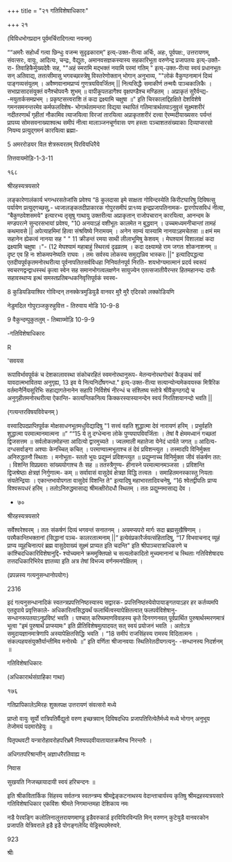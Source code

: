+++
title = "२१ गतिविशेषाधिकारः"

+++
२१ 

(विविधभोगप्रदान पूर्वमर्चिरादिगत्या नयनम्) 


““अमरैः सहोर्ध्वं गत्वा छिन्धुः वजन्म सुदृढकाराम्” इत्य्-उक्त-रीत्या अर्चिः, अहः, पूर्वपक्ष:, उत्तरायणम्, संवत्सरः, वायुः, आदित्यः, चन्द्रः, वैद्युतः, अमानवसज्ञकस्यास्य सहकारिभूता वरुणेन्द्र प्रजापतयः इत्य्-उक्तै-रा- तिवाहिकैर्मुख्यदेवैः सह, ""अहं स्मरामि मद्भक्तं नयामि परमां गतिम् " इत्य्-उक्त-रीत्या स्वयं प्रधानभूतः सन् अतिवाद्य, तत्तत्सीमासु भगवच्छास्त्रेषु विस्तरेणोक्तान् भोगान् अनुभाव्य, ""लोकं वैकुण्ठनामानं दिव्यं पाङ्गव्यसंयुतम् । अवैष्णवानामप्राप्यं गुणत्रयविवर्जितम् || नित्यसिद्धैः समाकीर्ण तन्मयैः पाञ्चकालिकैः । सभाप्रासादसंयुक्तं वनैश्चोपवनैः शुभम् ॥ वापीकूपतडागैश्व वृक्षपण्डैश्च मण्डितम् । अप्राकृतं सुरैर्वन्द्य- -मयुतार्कसमप्रभम् । प्रकृष्टसत्त्वराशि तं कदा द्रक्ष्यामि चक्षुषा ॥" इति चिरकालाद्दिहक्षिते देशविशेषे गमनसमनन्तरमेव कर्मफलविशेष- भोगार्थतामन्तरा विद्यया स्थापितं गतिमात्रार्थतयाऽनुवृत्तं सूक्ष्मशरीरं नदीतरणार्थं गृहीतां नौकामिव त्याजयित्वा विरजां तारयित्वा अप्राकृतशरीरं दत्त्वा ऐरम्मदीयाख्यसरः पर्यन्तं प्रापय्य सोमसवनाख्याश्वत्थ समीपं नीत्वा मालाञ्जनचूर्णवासः पण हस्ताः पञ्चाशतसंख्याकाः दिव्याप्सरसो नियम्य प्रत्युद्गमनं कारयित्वा ब्रह्मा- 

5 अमररोडयर विल शेत्ररूवरतम् पिरवियधिरैये 

तित्तवायमोड़ि-1-3-11 

१६८ 

श्रीरहस्यत्रयसारे 

लङ्कारेणालंकार्य भगन्धरसतेजांसि प्रवेश्य “8 कुलदासा इमे साक्षता गोविन्दस्येति किरीटघारिषु दिविषत्सु पर्यायेण प्रत्युद्गच्छसु,- ध्वजालङ्कतदीप्राकारक गोपुरसमीपं प्रा१य्य इन्द्रप्रजापतिनामक- द्वारगोपसविधं नीत्वा, “बैकुण्ठवेशसमये" इत्यारभ्य तृसृषु गाथायु उक्तरीत्या अप्राकृतान् राजोपचारान् कारयित्वा, आनन्दम के मण्डपरत्ने सुन्दरसभायां प्रवेश्य, "10 अनयाऽहं वशीभूतः कालमेत न बुद्धवान् । उच्चमध्यमनीचान्तां तामहं कथमावसे || अपेत्याहमिमां हित्वा संश्रयिष्ये निरामयम् । अनेन साम्यं यास्यामि नानयाऽहमचेतसा ॥ क्षमं मम सहानेन ह्येकत्वं नानया सह " " 11 क्रीडन्तं रमया साथी लीलाभूमिषु केशवम् । मेघश्यामं विशालाक्षं कदा द्रक्ष्यामि चक्षुषा ।"- (12 मेघश्यामं महाबाहुं स्थिरत्वं दृढव्रतम् । कदा दक्ष्यामहे राम जगतः शोकनाशनम् ॥ दृष्ट एव हि नः शोकमपनेष्यति राघवः । तमः सर्वस्य लोकस्य समुद्यन्निव भास्करः ||" इत्यादिपद्धत्या एतदीयपूर्वकृतमनोरथरीत्या पूर्वनापतितसर्वविधहा निनिवर्तनपूर्व निरति- शयभोग्यमात्मानं प्रदर्य स्वरूपं स्वचरणद्वन्द्वाधस्स्थं कृत्वा स्वेन सह समानभोगत्वलक्षणेन सायुज्येन एतत्सजातीयैरन्तर हितमहानन्दः दासैः सहावस्थाप्य इत्थं समस्तप्रतिबन्धकनिवृत्तिपूर्वकं स्वस्व- 

8 कुडियडियाश्विर गोविन्दन् तनक्केत्रमुडियुडै वानवर मुरै मुरै एदिरको लक्कोडियणि 

नेडुमदिल गोपुरञ्जकुरुहुवित्त - तिरुवाय मोडि 10-9-8 

9 वैकुन्दम्पुकुतलुम् - तिब्वाय्मोड़ि 10-9-9 

-गतिविशेषाधिकारः 

R 

'सवयस 

रूपाविर्भावपूर्वकं च देशकालावस्था संकोचरहितं स्वमनोरथानुरूप- मेतन्यनोरथगोचरं कैङ्कथं सर्वं यावदात्मभावितया अनुगृह्य, 13 इव ये नित्यनिर्दोषगन्धा." इत्य्-उक्त-रीत्या सत्यान्योन्यमेकवयस्क मित्रैरिक वर्तमानैर्नियसूरिभिः सहाद्यागतेनानेन सहापि निर्विशेषं नीरन्धं च संश्लिष्य स्तोत्रे श्रीवैकुण्ठगद्ये च अनुगृहीतमनोरथरीत्या ऐकान्ति- कात्यन्तिकनित्य किक्करस्यास्यानन्देन स्वयं निरतिशयानन्दो भवति || 

(गत्यन्तरविषयविवेचनम् ) 

वस्वादिपदप्राप्तिपूर्वक मोक्षसाधनभूतमधुविद्यादिषु "1 सत्त्वं वहति शुद्धात्मा देवं नारायणं हरिम् । प्रभुर्वहति शुद्धात्मा परमात्मानमात्मना ॥” ““15 ये तु दग्धेन्वना लोके पुण्यपापविवर्जिताः । तेषां वै क्षेममध्वानं गच्छतां द्विजसत्तम ॥ सर्वलोकतमोहन्ता आदित्यो द्वारमुच्यते । ज्वलमाली महातेजा येनेदं धार्यते जगत् ॥ आदित्य- दग्धसर्वाङ्गा अश्याः केनच्चित् कचित् । परमाण्वात्मभूताश्च तं देवं प्रविशन्त्युत । तस्मादपि विनिर्मुक्ता अनिरुद्धतनौ स्थिताः । मनोभूता- स्ततो भूयः प्रद्युम्नं प्रविशन्त्युत ॥ प्रद्युम्नाच्च विनिर्मुक्ता जीवं संकर्षण तत: । विशन्ति विप्रप्रवराः सांख्ययोगाश्च तैः सह ॥ ततस्त्रैगुण्य- हीनास्ने परमात्मानमञ्जसा । प्रविशन्ति द्विजश्रेष्ठाः क्षेत्रज्ञं निर्गुणात्म- कम् ॥ सर्वावासं वासुदेवं क्षेत्रज्ञ विद्धि तत्त्वतः । समाहितमनस्कास्तु नियताः संयतेन्द्रियाः । एकान्तभावोपगता वासुदेवं विशन्ति ते" इत्यादिषु महाभारतादिवचनेषु, “16 श्वेतद्वीपतिः प्राप्य विश्वरूपधरं हरिम् । ततोऽनिरुद्धमासाद्य श्रीमत्क्षीरोदधौ स्थितम् । ततः प्रद्युम्नमासाद्य देव । 

* ७० 

श्रीरहस्यत्रयसारे 

सर्वेश्वरेश्वरम् । ततः संकर्षणं दिव्यं भगवन्तं सनातनम् । अयमप्यपरो मार्गः सदा ब्रह्मसुखैषिणाम् । परमैकान्तिभक्तानां (सिद्धानां पञ्च- कालरतात्मनाम् ||” इत्येवंप्रकारैर्जयत्संहितादिषु, “17 विभवाचनाद् व्यूहं प्राप्य व्यूहचिनात्परं ब्रह्म वासुदेवाख्यं सूक्ष्मं प्राप्यत इति चदन्ति" इति श्रीपाञ्चरात्राधिकरणे च कांश्चिदधिकारिविशेषानुद्दि- श्योच्यमाने क्रममुक्तिपक्षे च सत्यलोकादितो मुच्यमानानां च स्थिताः गतिविशेषादयः तत्तदधिकारिभिरेव ज्ञातव्या इति अत्र तेषां विभज्य वर्णनमनपेक्षितम् । 

(प्रपन्नस्य गत्यनुसन्धानोपयोगः) 

2316 

इदं गत्यनुसन्धानादिकं स्वतन्त्रप्रपत्तिनिष्ठस्यास्य सद्वारक- प्रपत्तिनिष्ठस्येवोपायाङ्गतयाऽहर हर कर्तव्यमपि एतदुपाये प्रवृत्तिकाले- अधिकारित्वसिद्धयर्थं फलार्थित्वस्यापेक्षितत्वात् फलपर्वविशेषानु- सन्धानरूपतयाऽनुप्रविष्टं भवति । पश्चात् करिष्यमाणविवाहस्य कृते दिनगणनवत् पूर्वप्रार्थित पुरुषार्थस्मरणमात्रं भूत्वा "इमं पुरुषार्थं प्राप्स्यामः" इति प्रीतिविशेषमुत्पादयत् सत् स्वयं प्रयोजनं भवति । अतोऽत्र समुदायज्ञानमात्रेणापि अस्यापेक्षितसिद्धिः भवति । “18 समीपं राजसिंहस्य रामस्य विदितात्मनः । संकल्पहयसंयुक्तैर्यान्तीमिव मनोरथैः ॥” इति वर्णिता श्रीजानवयाः स्थितिरेतदीयगत्यनु- -सन्धानस्य निदर्शनम् ॥ 

गतिविशेषाधिकारः 

(अधिकारार्थसंग्राहिका गाथा) 

१७६ 

गतिप्रापिकालेऽमिरहः शुक्लपक्ष उत्तरायणं संवत्सरो मध्ये 

प्राप्तो वायुः सूर्यो रात्रिपतिर्वैद्युतो वरुण इच्छत्रवान् दिविषदधिपः प्रजापतिरित्येतैर्मध्ये मध्ये भोगान् अनुभूय तेजोमयं पदमारोहेयुः ॥ 

पितृपथवटी यन्त्रारोहावरोहपरिभ्रमै निश्यपदवीयातायातक्रमैश्च निरन्तरैः । 

अधिगतपरिश्रान्तीन् अज्ञाधरैरतिवाह्य नः 

निवास 

सुखयति निजच्छायादायी स्वयं हरिचन्दनः ॥ 

इति श्रीकवितार्किक सिंहस्य सर्वतन्त्र स्वतन्त्रम्य श्रीमद्वेङ्कटनाथस्य वेदान्ताचार्यस्य कृतिषु श्रीमद्रहस्यत्रयसारे गतिविशेषाधिकार एकविंशः श्रीमते निगमान्तमहा देशिकाय नमः 

नडै पेरवङ्गि कलोलिनालुत्तरायणमाण्डु इडैवरुकार्ड इरवियिरविन्पति मिन् वरुणन् कुटेयुडै वानवरकोन प्रजापति येत्रिवराले इडै इडै पोगङ्गलेय्दि येड्रिस्पदमेरुवरे. 

923 

श्रीः 
